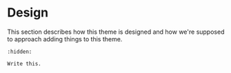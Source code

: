 # Design

This section describes how this theme is designed and how we're supposed
to approach adding things to this theme.

```{toctree}
:hidden:
```

```{todo}
Write this.
```
